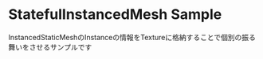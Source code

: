 # StatefulInstancedMesh Sample

InstancedStaticMeshのInstanceの情報をTextureに格納することで個別の振る舞いをさせるサンプルです





